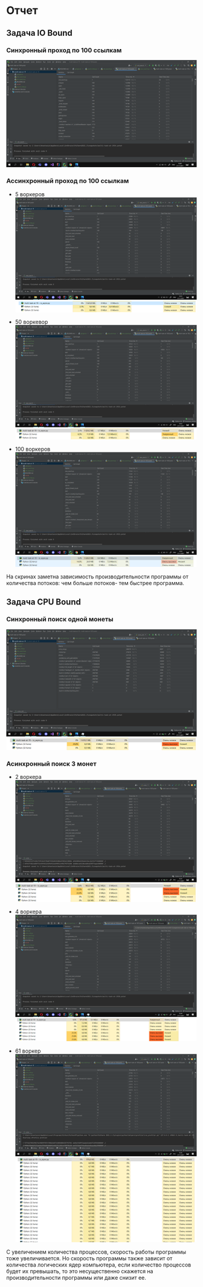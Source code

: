 # Отчет
## Задача IO Bound
### Синхронный проход по 100 ссылкам
![](pics/io_1.png)
### Ассинхронный проход по 100 ссылкам

* 5 воркеров
![](pics/io_2.png)
![](pics/io_async_5_disp.png)

* 50 воркевор
![](pics/io_3.png)
![](pics/io_async_50_disp.png)

* 100 воркеров
![](pics/io_4.png)
![](pics/io_async_100_disp.png)

На скринах заметна зависимость производительности программы от количества потоков: чем больше потоков-
тем быстрее программа.

## Задача CPU Bound
### Синхронный поиск одной монеты
![](pics/cpu_1.png)
![](pics/cpu_sync_disp.png)

### Асинхронный поиск 3 монет
* 2 воркера
![](pics/cpu_2.png)
![](pics/cpu_async_2_disp.png)

* 4 воркера
![](pics/cpu_4.png)
![](pics/cpu_async_4_disp.png)

* 61 воркер
![](pics/cpu_5.png)
![](pics/cpu_async_5_disp.png)

С увеличением количества процессов, скорость работы программы тоже увеличивается.
Но скорость программы также зависит от количества логических ядер компьютера, если количество
процессов будет их превышать, то это несущественно скажется на производительности программы или даже
снизит ее.